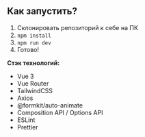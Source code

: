 ## Как запустить?

1. Склонировать репозиторий к себе на ПК
2. `npm install`
3. `npm run dev`
4. Готово!

**Стэк технологий:**

- Vue 3
- Vue Router
- TailwindCSS
- Axios
- @formkit/auto-animate
- Composition API / Options API
- ESLint
- Prettier
